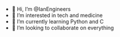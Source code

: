 - 👋 Hi, I’m @IanEngineers
- 👀 I’m interested in tech and medicine
- 🌱 I’m currently learning Python and C
- 💞️ I’m looking to collaborate on everything

<!---
IanEngineers/IanEngineers is a ✨ special ✨ repository because its `README.md` (this file) appears on your GitHub profile.
You can click the Preview link to take a look at your changes.
--->
